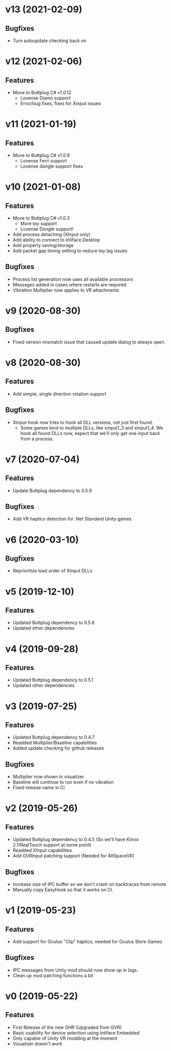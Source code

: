# v13 (2021-02-09)

## Bugfixes

- Turn autoupdate checking back on

# v12 (2021-02-06)

## Features

- Move to Buttplug C# v1.0.12
  - Lovense Diamo support
  - Error/bug fixes, fixes for Xinput issues

# v11 (2021-01-19)

## Features

- Move to Buttplug C# v1.0.9
  - Lovense Ferri support
  - Lovense dongle support fixes

# v10 (2021-01-08)

## Features

- Move to Buttplug C# v1.0.3
  - More toy support
  - Lovense Dongle support!
- Add process detaching (XInput only)
- Add ability to connect to Intiface Desktop
- Add property saving/storage
- Add packet gap timing setting to reduce toy lag issues

## Bugfixes

- Process list generation now uses all available processors
- Messages added in cases where restarts are required
- Vibration Multiplier now applies to VR attachments

# v9 (2020-08-30)

## Bugfixes

- Fixed version mismatch issue that caused update dialog to always
  open.

# v8 (2020-08-30)

## Features

- Add simple, single direction rotation support

## Bugfixes

- XInput hook now tries to hook all DLL versions, not just first
  found.
  - Some games bind to multiple DLLs, like xinput1_3 and xinput1_4. We
    hook all found DLLs now, expect that we'll only get one input back
    from a process.

# v7 (2020-07-04)

## Features

- Update Buttplug dependency to 0.5.9

## Bugfixes

- Add VR haptics detection for .Net Standard Unity games

# v6 (2020-03-10)

## Bugfixes

- Reprioritize load order of XInput DLLs

# v5 (2019-12-10)

## Features

- Updated Buttplug dependency to 0.5.6
- Updated other dependencies

# v4 (2019-09-28)

## Features

- Updated Buttplug dependency to 0.5.1
- Updated other dependencies

# v3 (2019-07-25)

## Features

- Updated Buttplug dependency to 0.4.7
- Readded Multiplier/Baseline capabilities
- Added update checking for github releases

## Bugfixes

- Multiplier now shown in visualizer
- Baseline will continue to run even if no vibration
- Fixed release name in CI

# v2 (2019-05-26)

## Features

- Updated Buttplug dependency to 0.4.5 (So we'll have Kiiroo
  2.1/RealTouch support at some point)
- Readded XInput capabilities
- Add OVRInput patching support (Needed for AltSpaceVR)

## Bugfixes

- Increase size of IPC buffer so we don't crash on backtraces from
  remote
- Manually copy EasyHook so that it works on CI.

# v1 (2019-05-23)

## Features

- Add support for Oculus "Clip" haptics, needed for Oculus Store Games

## Bugfixes

- IPC messages from Unity mod should now show up in logs.
- Clean up mod patching functions a bit

# v0 (2019-05-22)

## Features

- First Release of the new GHR (Upgraded from GVR)
- Basic usability for device selection using Intiface Embedded
- Only capable of Unity VR modding at the moment
- Visualizer doesn't work
